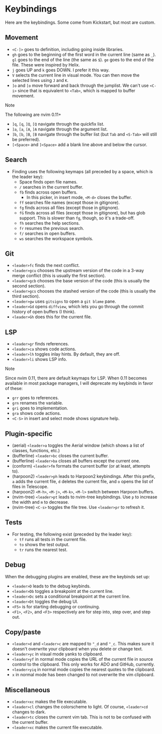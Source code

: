 # Keybindings

Here are the keybindings. Some come from Kickstart, but most are custom.

## Movement

* `<C-]>` goes to definition, including going inside libraries.
* `gh` goes to the beginning of the first word in the current line (same as `_`). `gl` goes to the end of the line (the same as `$`). `ge` goes to the end of the file. These were inspired by Helix.
* `j` goes UP and `k` goes DOWN. I prefer it this way.
* `V` selects the current line in visual mode. You can then move the selected lines using `J` and `K`.
* `]o` and `[o` move forward and back through the jumplist. We can't use `<C-i>` since that is equivalent to `<Tab>`, which is mapped to buffer movement.

> [!NOTE]
> The following are nvim 0.11+

* `]q`, `[q`, `]Q`, `[Q` navigate through the quickfix list.
* `]a`, `[a`, `[A`, `]A` navigate through the argument list.
* `]b`, `[b`, `]B`, `[B` navigate through the buffer list (but `Tab` and `<S-Tab>` will still be preferred).
* `[<Space>` and `]<Space>` add a blank line above and below the cursor.

## Search

* Finding uses the following keymaps (all preceded by a space, which is the leader key):
  * Space finds open file names.
  * `/` searches in the current buffer.
  * `fb` finds across open buffers.
    * In this picker, in insert mode, `<M-d>` closes the buffer.
  * `ff` searches file names (except those in gitignore).
  * `fg` finds across all files (except those in gitignore).
  * `fG` finds across all files (except those in gitignore), but has glob support. This is slower than `fg`, though, so it's a trade-off.
  * `fh` searches the help sections.
  * `fr` resumes the previous search.
  * `f/` searches in open buffers.
  * `ws` searches the workspace symbols.

## Git

* `<leader>fc` finds the next conflict.
* `<leader>gcu` chooses the upstream version of the code in a 3-way merge conflict (this is usually the first section).
* `<leader>gcb` chooses the base version of the code (this is usually the second section).
* `<leader>gcs` chooses the stashed version of the code (this is usually the third section).
* `<leader>gw` uses `gitsigns` to open a `git blame` pane.
* `<leader>Gd` opens `diffview`, which lets you go through the commit history of open buffers (I think).
* `<leader>Gh` does this for the current file.

## LSP

* `<leader>gr` finds references.
* `<leader>ca` shows code actions.
* `<leader>lh` toggles inlay hints. By default, they are off.
* `<leader>li` shows LSP info.

> [!NOTE]  
> Since nvim 0.11, there are default keymaps for LSP. When 0.11 becomes available in most package managers, I will
> deprecate my keybinds in favor of these:

* `grr` goes to references.
* `grn` renames the variable.
* `gri` goes to implementation.
* `gra` shows code actions.
* `<C-S>` in insert and select mode shows signature help.

## Plugin-specific

* (aerial) `<leader>a` toggles the Aerial window (which shows a list of classes, functions, etc.)
* (bufferline) `<leader>bc` closes the current buffer.
* (bufferline) `<leader>ba` closes all buffers except the current one.
* (conform) `<leader>fm` formats the current buffer (or at least, attempts to).
* (harpoon2) `<leader>ph` leads to Harpoon2 keybindings. After this prefix, `a` adds the current file, `d` deletes the current file, and `o` opens the list of files in Telescope.
* (harpoon2) `<M-h>`, `<M-j>`, `<M-k>`, `<M-l>` switch between Harpoon buffers.
* (nvim-tree) `<leader>pt` leads to nvim-tree keybindings. Use `p` to increase the width and `m` to decrease.
* (nvim-tree) `<C-s>` toggles the file tree. Use `<leader>pr` to refresh it.

## Tests

* For testing, the following exist (preceded by the leader key):
  * `tf` runs all tests in the current file.
  * `to` shows the test output.
  * `tr` runs the nearest test.

## Debug

When the debugging plugins are enabled, these are the keybinds set up:

* `<leader>D` leads to the debug keybinds.
* `<leader>Db` toggles a breakpoint at the current line.
* `<leader>Dc` sets a conditional breakpoint at the current line.
* `<leader>Dt` toggles the debug UI.
* `<F5>` is for starting debugging or continuing.
* `<F1>`, `<F2>`, and `<F3>` respectively are for step into, step over, and step out.

## Copy/paste

* `<leader>d` and `<leader>c` are mapped to `"_d` and `"_c`. This makes sure it doesn't overwrite your clipboard when you delete or change text.
* `<leader>yc` in visual mode yanks to clipboard.
* `<leader>yf` in normal mode copies the URL of the current file in source control to the clipboard. This only works for ADO and GitHub, currently.
* `<leader>yiq` in normal mode copies the nearest quotes to the clipboard.
* `x` in normal mode has been changed to not overwrite the vim clipboard.

## Miscellaneous

* `<leader>xc` makes the file executable.
* `<leader>cl` changes the colorscheme to light. Of course, `<leader>cd` changes to dark.
* `<leader>tc` closes the current vim tab. This is not to be confused with the current buffer.
* `<leader>xc` makes the current file executable.
